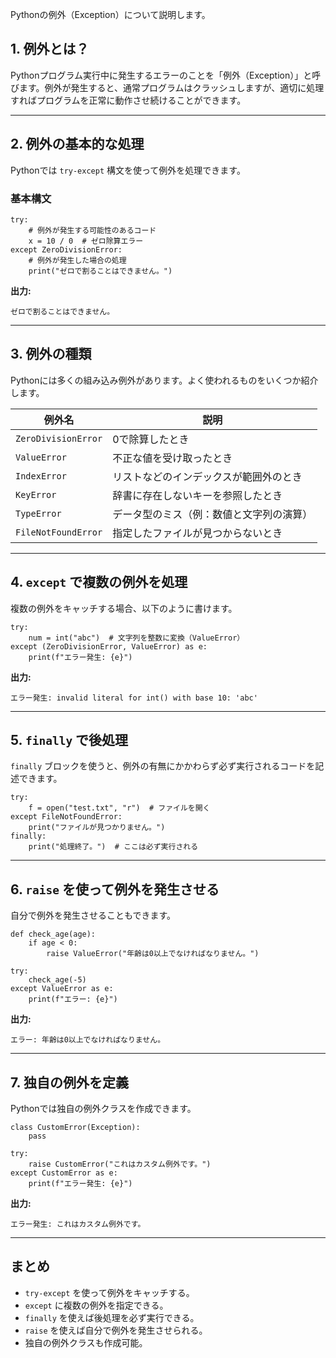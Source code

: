 Pythonの例外（Exception）について説明します。

## **1. 例外とは？**

Pythonプログラム実行中に発生するエラーのことを「例外（Exception）」と呼びます。例外が発生すると、通常プログラムはクラッシュしますが、適切に処理すればプログラムを正常に動作させ続けることができます。

------

## **2. 例外の基本的な処理**

Pythonでは `try-except` 構文を使って例外を処理できます。

### **基本構文**

```
try:
    # 例外が発生する可能性のあるコード
    x = 10 / 0  # ゼロ除算エラー
except ZeroDivisionError:
    # 例外が発生した場合の処理
    print("ゼロで割ることはできません。")
```

**出力:**

```
ゼロで割ることはできません。
```

------

## **3. 例外の種類**

Pythonには多くの組み込み例外があります。よく使われるものをいくつか紹介します。

| 例外名              | 説明                                     |
| ------------------- | ---------------------------------------- |
| `ZeroDivisionError` | 0で除算したとき                          |
| `ValueError`        | 不正な値を受け取ったとき                 |
| `IndexError`        | リストなどのインデックスが範囲外のとき   |
| `KeyError`          | 辞書に存在しないキーを参照したとき       |
| `TypeError`         | データ型のミス（例：数値と文字列の演算） |
| `FileNotFoundError` | 指定したファイルが見つからないとき       |

------

## **4. `except` で複数の例外を処理**

複数の例外をキャッチする場合、以下のように書けます。

```
try:
    num = int("abc")  # 文字列を整数に変換（ValueError）
except (ZeroDivisionError, ValueError) as e:
    print(f"エラー発生: {e}")
```

**出力:**

```
エラー発生: invalid literal for int() with base 10: 'abc'
```

------

## **5. `finally` で後処理**

`finally` ブロックを使うと、例外の有無にかかわらず必ず実行されるコードを記述できます。

```
try:
    f = open("test.txt", "r")  # ファイルを開く
except FileNotFoundError:
    print("ファイルが見つかりません。")
finally:
    print("処理終了。")  # ここは必ず実行される
```

------

## **6. `raise` を使って例外を発生させる**

自分で例外を発生させることもできます。

```
def check_age(age):
    if age < 0:
        raise ValueError("年齢は0以上でなければなりません。")

try:
    check_age(-5)
except ValueError as e:
    print(f"エラー: {e}")
```

**出力:**

```
エラー: 年齢は0以上でなければなりません。
```

------

## **7. 独自の例外を定義**

Pythonでは独自の例外クラスを作成できます。

```
class CustomError(Exception):
    pass

try:
    raise CustomError("これはカスタム例外です。")
except CustomError as e:
    print(f"エラー発生: {e}")
```

**出力:**

```
エラー発生: これはカスタム例外です。
```

------

## **まとめ**

- `try-except` を使って例外をキャッチする。
- `except` に複数の例外を指定できる。
- `finally` を使えば後処理を必ず実行できる。
- `raise` を使えば自分で例外を発生させられる。
- 独自の例外クラスも作成可能。